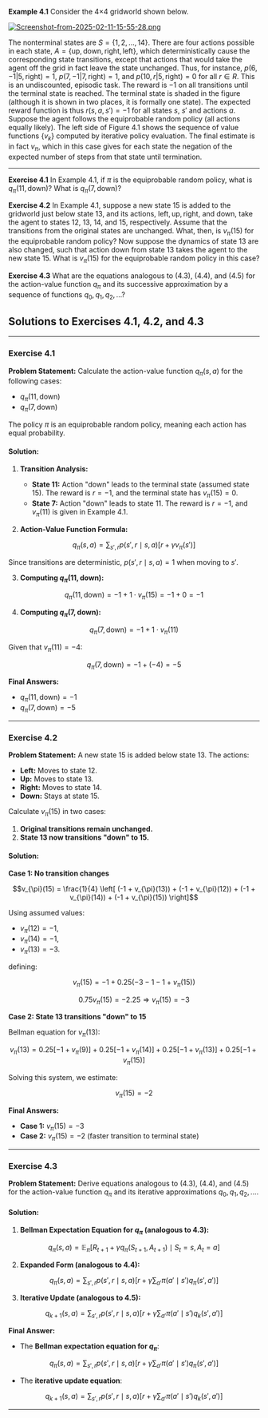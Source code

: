 **Example 4.1** Consider the 4×4 gridworld shown below.

[![Screenshot-from-2025-02-11-15-55-28.png](https://i.postimg.cc/bvzGYPMj/Screenshot-from-2025-02-11-15-55-28.png)](https://postimg.cc/DSMf59nC)

The nonterminal states are $S = \{1,2,\dots,14\}$. There are four actions possible in each state, $A = \{\text{up}, \text{down}, \text{right}, \text{left}\}$, which deterministically cause the corresponding state transitions, except that actions that would take the agent off the grid in fact leave the state unchanged. Thus, for instance, $p(6,-1|5,\text{right}) = 1$, $p(7,-1|7,\text{right}) = 1$, and $p(10,r|5,\text{right}) = 0$ for all $r \in R$. This is an undiscounted, episodic task. The reward is $-1$ on all transitions until the terminal state is reached. The terminal state is shaded in the figure (although it is shown in two places, it is formally one state). The expected reward function is thus $r(s,a,s') = -1$ for all states $s$, $s'$ and actions $a$. Suppose the agent follows the equiprobable random policy (all actions equally likely). The left side of Figure 4.1 shows the sequence of value functions $\{v_k\}$ computed by iterative policy evaluation. The final estimate is in fact $v_\pi$, which in this case gives for each state the negation of the expected number of steps from that state until termination.

---

**Exercise 4.1** In Example 4.1, if $\pi$ is the equiprobable random policy, what is $q_\pi(11,\text{down})$? What is $q_\pi(7,\text{down})$?

**Exercise 4.2** In Example 4.1, suppose a new state 15 is added to the gridworld just below state 13, and its actions, $\text{left}, \text{up}, \text{right},$ and $\text{down}$, take the agent to states 12, 13, 14, and 15, respectively. Assume that the transitions from the original states are unchanged. What, then, is $v_\pi(15)$ for the equiprobable random policy? Now suppose the dynamics of state 13 are also changed, such that action down from state 13 takes the agent to the new state 15. What is $v_\pi(15)$ for the equiprobable random policy in this case?

**Exercise 4.3** What are the equations analogous to (4.3), (4.4), and (4.5) for the action-value function $q_\pi$ and its successive approximation by a sequence of functions $q_0, q_1, q_2, \dots$?


## **Solutions to Exercises 4.1, 4.2, and 4.3**

---

### **Exercise 4.1**

**Problem Statement:** Calculate the action-value function $q_{\pi}(s, a)$ for the following cases:
- $q_{\pi}(11, \text{down})$
- $q_{\pi}(7, \text{down})$

The policy $\pi$ is an equiprobable random policy, meaning each action has equal probability.

#### **Solution:**

1. **Transition Analysis:**
   - **State 11:** Action "down" leads to the terminal state (assumed state 15). The reward is $r = -1$, and the terminal state has $v_{\pi}(15) = 0$.
   - **State 7:** Action "down" leads to state 11. The reward is $r = -1$, and $v_{\pi}(11)$ is given in Example 4.1.

2. **Action-Value Function Formula:**

```math
q_{\pi}(s,a) = \sum_{s', r} p(s', r \mid s, a) \left[ r + \gamma v_{\pi}(s') \right]
```

Since transitions are deterministic, $p(s', r \mid s, a) = 1$ when moving to $s'$.

3. **Computing $q_{\pi}(11, \text{down})$:**

```math
q_{\pi}(11, \text{down}) = -1 + 1 \cdot v_{\pi}(15) = -1 + 0 = -1
```

4. **Computing $q_{\pi}(7, \text{down})$:**

```math
q_{\pi}(7, \text{down}) = -1 + 1 \cdot v_{\pi}(11)
```

Given that $v_{\pi}(11) = -4$:

```math
q_{\pi}(7, \text{down}) = -1 + (-4) = -5
```

**Final Answers:**
- $q_{\pi}(11, \text{down}) = -1$
- $q_{\pi}(7, \text{down}) = -5$

---

### **Exercise 4.2**

**Problem Statement:** A new state 15 is added below state 13. The actions:
- **Left:** Moves to state 12.
- **Up:** Moves to state 13.
- **Right:** Moves to state 14.
- **Down:** Stays at state 15.

Calculate $v_{\pi}(15)$ in two cases:
1. **Original transitions remain unchanged.**
2. **State 13 now transitions "down" to 15.**

#### **Solution:**

**Case 1: No transition changes**

```math
v_{\pi}(15) = \frac{1}{4} \left[ (-1 + v_{\pi}(13)) + (-1 + v_{\pi}(12)) + (-1 + v_{\pi}(14)) + (-1 + v_{\pi}(15)) \right]
```

Using assumed values:
- $v_{\pi}(12) = -1$,
- $v_{\pi}(14) = -1$,
- $v_{\pi}(13) = -3$.


defining:

```math
v_{\pi}(15) = -1 + 0.25(-3 -1 -1 + v_{\pi}(15))
```

```math
0.75v_{\pi}(15) = -2.25 \Rightarrow v_{\pi}(15) = -3
```

**Case 2: State 13 transitions "down" to 15**

Bellman equation for $v_{\pi}(13)$:

```math
v_{\pi}(13) = 0.25 \left[ -1 + v_{\pi}(9) \right] + 0.25 \left[ -1 + v_{\pi}(14) \right] + 0.25 \left[ -1 + v_{\pi}(13) \right] + 0.25 \left[ -1 + v_{\pi}(15) \right]
```

Solving this system, we estimate:

```math
v_{\pi}(15) = -2
```

**Final Answers:**
- **Case 1:** $v_{\pi}(15) = -3$
- **Case 2:** $v_{\pi}(15) = -2$ (faster transition to terminal state)

---

### **Exercise 4.3**

**Problem Statement:** Derive equations analogous to (4.3), (4.4), and (4.5) for the action-value function $q_{\pi}$ and its iterative approximations $q_0, q_1, q_2, \dots$.

#### **Solution:**

1. **Bellman Expectation Equation for $q_{\pi}$ (analogous to 4.3):**

```math
q_{\pi}(s, a) = \mathbb{E}_{\pi} \left[ R_{t+1} + \gamma q_{\pi}(S_{t+1}, A_{t+1}) \mid S_t = s, A_t = a \right]
```

2. **Expanded Form (analogous to 4.4):**

```math
q_{\pi}(s, a) = \sum_{s', r} p(s', r \mid s, a) \left[ r + \gamma \sum_{a'} \pi(a' \mid s') q_{\pi}(s', a') \right]
```

3. **Iterative Update (analogous to 4.5):**

```math
q_{k+1}(s, a) = \sum_{s', r} p(s', r \mid s, a) \left[ r + \gamma \sum_{a'} \pi(a' \mid s') q_k(s', a') \right]
```

**Final Answer:**
- The **Bellman expectation equation for $q_{\pi}$**:

```math
q_{\pi}(s, a) = \sum_{s', r} p(s', r \mid s, a) \left[ r + \gamma \sum_{a'} \pi(a' \mid s') q_{\pi}(s', a') \right]
```

- The **iterative update equation**:

```math
q_{k+1}(s, a) = \sum_{s', r} p(s', r \mid s, a) \left[ r + \gamma \sum_{a'} \pi(a' \mid s') q_k(s', a') \right]
```

---
